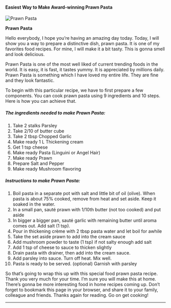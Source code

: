             

#### Easiest Way to Make Award-winning Prawn Pasta

![Prawn Pasta](https://img-global.cpcdn.com/recipes/05bb9dc217be5d27/751x532cq70/prawn-pasta-recipe-main-photo.jpg)

**Prawn Pasta**

Hello everybody, I hope you’re having an amazing day today. Today, I will show you a way to prepare a distinctive dish, prawn pasta. It is one of my favorites food recipes. For mine, I will make it a bit tasty. This is gonna smell and look delicious.

Prawn Pasta is one of the most well liked of current trending foods in the world. It is easy, it is fast, it tastes yummy. It is appreciated by millions daily. Prawn Pasta is something which I have loved my entire life. They are fine and they look fantastic.

To begin with this particular recipe, we have to first prepare a few components. You can cook prawn pasta using 9 ingredients and 10 steps. Here is how you can achieve that.

##### The ingredients needed to make Prawn Pasta:

1.  Take 2 stalks Parsley
2.  Take 2/10 of butter cube
3.  Take 2 tbsp Chopped Garlic
4.  Make ready 1 L Thickening cream
5.  Get 1 tsp cheese
6.  Make ready Pasta (Linguini or Angel Hair)
7.  Make ready Prawn
8.  Prepare Salt and Pepper
9.  Make ready Mushroom flavoring

##### Instructions to make Prawn Pasta:

1.  Boil pasta in a separate pot with salt and little bit of oil (olive). When pasta is about 75% cooked, remove from heat and set aside. Keep it soaked in the water.
2.  In a small pan, sauté prawn with 1/10th butter (not too cooked) and put aside
3.  In bigger a bigger pan, sauté garlic with remaining butter until aroma comes out. Add salt (1 tsp).
4.  Pour in thickening crème with 2 tbsp pasta water and let boil for awhile
5.  Take the set aside prawn to add into the cream sauce
6.  Add mushroom powder to taste (1 tsp) if not salty enough add salt
7.  Add 1 tsp of cheese to sauce to thicken slightly
8.  Drain pasta with drainer, then add into the cream sauce.
9.  Add parsley into sauce. Turn off heat. Mix well.
10.  Pasta is ready to be served. (optional) Garnish with parsley

So that’s going to wrap this up with this special food prawn pasta recipe. Thank you very much for your time. I’m sure you will make this at home. There’s gonna be more interesting food in home recipes coming up. Don’t forget to bookmark this page in your browser, and share it to your family, colleague and friends. Thanks again for reading. Go on get cooking!

* * *